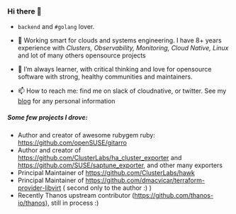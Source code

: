 ### Hi there 👋

-  `backend` and `#golang` lover.

- 🔭 Working  smart for clouds and systems engineering. 
     I have 8+ years experience with *Clusters, Observability, Monitoring, Cloud Native, Linux* and lot of many others opensource projects

- 👯 I’m always learner, with critical thinking and love for opensource software with strong, healthy communities and maintainers.

- 📫 How to reach me: find me on slack of cloudnative, or twitter.  See my [blog](https://mallozup.github.io/) for any personal information

##### Some few projects I drove:

- Author and creator of  awesome rubygem ruby: https://github.com/openSUSE/gitarro
- Author and creator of https://github.com/ClusterLabs/ha_cluster_exporter and https://github.com/SUSE/saptune_exporter, and other many exporters
- Principal Maintainer of https://github.com/ClusterLabs/hawk
- Principal Maintainer of https://github.com/dmacvicar/terraform-provider-libvirt ( second only to the author :) )
- Recently Thanos upstream contributor (https://github.com/thanos-io/thanos), still in process :)
